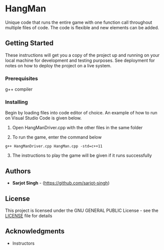 # HangMan

Unique code that runs the entire game with one function call throughout multiple files of code. The code is flexible and new elements can be added.

## Getting Started

These instructions will get you a copy of the project up and running on your local machine for development and testing purposes. See deployment for notes on how to deploy the project on a live system.

### Prerequisites

g++ compiler

### Installing

Begin by loading files into code editor of choice. An example of how to run on Visual Studio Code is given below.


1. Open HangManDriver.cpp with the other files in the same folder

2. To run the game, enter the command below
```
g++ HangManDriver.cpp HangMan.cpp -std=c++11
```

3. The instructions to play the game will be given if it runs successfully

## Authors

* **Sarjot Singh** - (https://github.com/sarjot-singh)

## License

This project is licensed under the GNU GENERAL PUBLIC License - see the [LICENSE](LICENSE) file for details

## Acknowledgments

* Instructors
